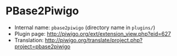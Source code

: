 # PBase2Piwigo

* Internal name: `pbase2piwigo` (directory name in `plugins/`)
* Plugin page: http://piwigo.org/ext/extension_view.php?eid=627
* Translation: http://piwigo.org/translate/project.php?project=pbase2piwigo